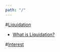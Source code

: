 ```yaml
---
path: "/"
---
```


#[Liquidation](liquidation)

- [What is Liquidation?](liquidation/#What_is_Liquidation?)

#[Interest](interest)
